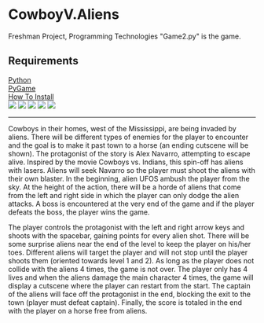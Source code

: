 # CowboyV.Aliens
Freshman Project, Programming Technologies
"Game2.py" is the game.
<h2>Requirements</h2>
<a href="https://www.python.org/downloads/">Python</a><br>
<a href="https://www.lfd.uci.edu/~gohlke/pythonlibs/#pygame">PyGame</a><br>
<a href="https://www.youtube.com/watch?v=_GikMdhAhv0&t=58s">How To Install</a><br>
<img src="https://github.com/Ryantron/CowboyV.Aliens/blob/master/screen.PNG">
<img src="https://github.com/Ryantron/CowboyV.Aliens/blob/master/starting.PNG">
<img src="https://github.com/Ryantron/CowboyV.Aliens/blob/master/level1.PNG">
<img src="https://github.com/Ryantron/CowboyV.Aliens/blob/master/level2.PNG">
<img src="https://github.com/Ryantron/CowboyV.Aliens/blob/master/level3.PNG">
<hr>
<p>
Cowboys in their homes, west of the Mississippi, are being invaded by aliens. There will be different types of enemies for the player to encounter and the goal is to make it past town to a horse (an ending cutscene will be shown). The protagonist of the story is Alex Navarro, attempting to escape alive. Inspired by the movie Cowboys vs. Indians, this spin-off has aliens with lasers. Aliens will seek Navarro so the player must shoot the aliens with their own blaster. In the beginning, alien UFOS ambush the player from the sky. At the height of the action, there will be a horde of aliens that come from the left and right side in which the player can only dodge the alien attacks. A boss is encountered at the very end of the game and if the player defeats the boss, the player wins the game.
</p>
<p>
The player controls the protagonist with the left and right arrow keys and shoots with the spacebar, gaining points for every alien shot. There will be some surprise aliens near the end of the level to keep the player on his/her toes. Different aliens will target the player and will not stop until the player shoots them (oriented towards level 1 and 2). As long as the player does not collide with the aliens 4 times, the game is not over. The player only has 4 lives and when the aliens damage the main character 4 times, the game will display a cutscene where the player can restart from the start. The captain of the aliens will face off the protagonist in the end, blocking the exit to the town (player must defeat captain). Finally, the score is totaled in the end with the player on a horse free from aliens.

</p>
